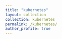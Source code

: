 ```yaml
---
title: "kubernetes"
layout: collection
collection: kubernetes
permalink: /kubernetes/
author_profile: true
---
```


